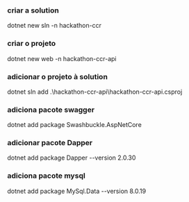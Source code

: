 ### criar a solution
dotnet new sln -n hackathon-ccr

### criar o projeto
dotnet new web -n hackathon-ccr-api

### adicionar o projeto à solution
dotnet sln add .\hackathon-ccr-api\hackathon-ccr-api.csproj

### adiciona pacote swagger
dotnet add package Swashbuckle.AspNetCore

### adicionar pacote Dapper
dotnet add package Dapper --version 2.0.30

### adiciona pacote mysql
dotnet add package MySql.Data --version 8.0.19